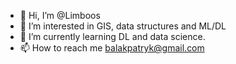 - 👋 Hi, I’m @Limboos
- 👀 I’m interested in GIS, data structures and ML/DL
- 🌱 I’m currently learning DL and data science. 
- 📫 How to reach me balakpatryk@gmail.com

<!---
Limboos/Limboos is a ✨ special ✨ repository because its `README.md` (this file) appears on your GitHub profile.
You can click the Preview link to take a look at your changes.
--->
